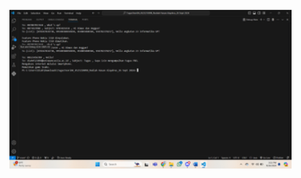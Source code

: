 ![alt_text](https://github.com/RodiahHasanAlaydrus/TugasTeori04_4523210098_Rodiah-Hasan-Alaydrus_26-Sept-2024/blob/main/Screenshot%20(879).png?raw=true)
